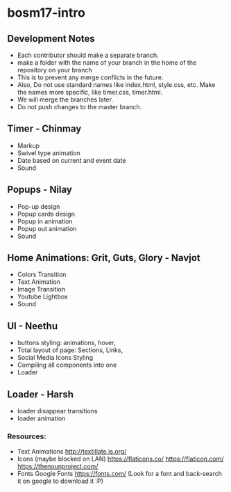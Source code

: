 # bosm17-intro

## Development Notes
- Each contributor should make a separate branch.
- make a folder with the name of your branch in the home of the repository on your branch
- This is to prevent any merge conflicts in the future.
- Also, Do not use standard names like index.html, style.css, etc. Make the names more specific, like timer.css, timer.html.
- We will merge the branches later.
- Do not push changes to the master branch.

## Timer - Chinmay
- Markup
- Swivel type animation
- Date based on current and event date
- Sound

## Popups - Nilay
- Pop-up design
- Popup cards design
- Popup in animation
- Popup out animation
- Sound

## Home Animations: Grit, Guts, Glory - Navjot
- Colors Transition
- Text Animation
- Image Transition
- Youtube Lightbox
- Sound

## UI - Neethu
- buttons styling: animations, hover,
- Total layout of page: Sections, Links,
- Social Media Icons Styling
- Compiling all components into one
- Loader

## Loader - Harsh
- loader disappear transitions
- loader animation

### Resources:
- Text Animations
  http://textillate.js.org/
- Icons (maybe blocked on LAN)
  https://flaticons.co/
  https://flaticon.com/
  https://thenounproject.com/
- Fonts
  Google Fonts
  https://fonts.com/ (Look for a font and back-search it on google to download it :P)
